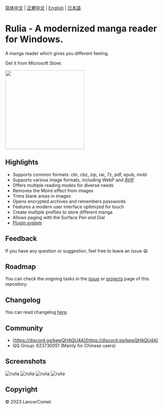 [简体中文](README.CHS.md) | [正體中文](README.CHT.md) | [English](README.md) | [日本語](README.JPN.md)

# Rulia - A modernized manga reader for Windows.

A manga reader which gives you different feeling.

Get it from Microsoft Store:

<a href="https://apps.microsoft.com/store/detail/9MVVLRZWRXX8?cid=github&launch=true&mode=mini">
  <img src="https://get.microsoft.com/images/en-us%20dark.svg" width="250" />
</a>

## Highlights

 - Supports common formats: cbr, cbz, zip, rar, 7z, pdf, epub, mobi
 - Supports various image formats, including WebP and [AVIF](https://github.com/RuliaReader/Rulia/wiki/AVIF-Support)
 - Offers multiple reading modes for diverse needs
 - Removes the Moiré effect from images
 - Trims blank areas in images
 - Opens encrypted archives and remembers passwords
 - Features a modern user interface optimized for touch
 - Create multiple profiles to store different manga
 - Allows paging with the Surface Pen and Dial
 - [Plugin system](https://github.com/RuliaReader/Rulia/wiki/Plugin-system)

## Feedback

If you have any question or suggestion, feel free to leave an issue 😃

## Roadmap

You can check the ongoing tasks in the [issue](https://github.com/LancerComet/RuliaReader/issues) or [projects](https://github.com/LancerComet/RuliaReader/projects) page of this repository.

## Changelog

You can read changelog [here](https://github.com/LancerComet/RuliaReader/blob/master/CHANGELOG.md).

## Community

 - [https://discord.gg/kewQHAQU4A](https://discord.gg/kewQHAQU4A)
 - QQ Group: 623730051 (Mainly for Chinese users)

## Screenshots

![rulia](/images/en-01.jpg)
![rulia](/images/en-02.jpg)
![rulia](/images/en-03.jpg)
![rulia](/images/en-04.jpg)

## Copyright

© 2023 LancerComet
